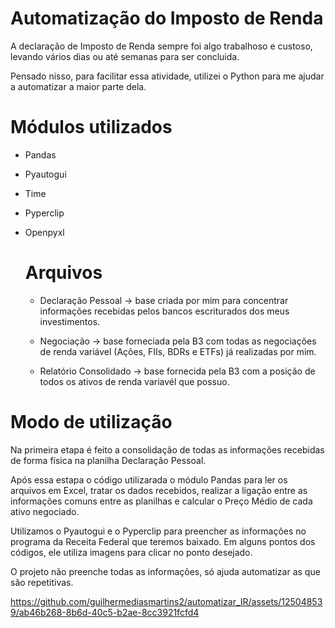 # Automatização do Imposto de Renda

A declaração de Imposto de Renda sempre foi algo trabalhoso e custoso, levando vários dias ou até semanas para ser concluida.

Pensado nisso, para facilitar essa atividade, utilizei o Python para me ajudar a automatizar a maior parte dela.

# Módulos utilizados

- Pandas

- Pyautogui

- Time

- Pyperclip

- Openpyxl

  # Arquivos

  - Declaração Pessoal -> base criada por mim para concentrar informações recebidas pelos bancos escriturados dos meus investimentos.
 
  - Negociação -> base forneciada pela B3 com todas as negociações de renda variável (Ações, FIIs, BDRs e ETFs) já realizadas por mim.
 
  - Relatório Consolidado -> base fornecida pela B3 com a posição de todos os ativos de renda variavél que possuo.
 
# Modo de utilização

Na primeira etapa é feito a consolidação de todas as informações recebidas de forma física na planilha Declaração Pessoal.

Após essa estapa o código utilizarada o módulo Pandas para ler os arquivos em Excel, tratar os dados recebidos, realizar a ligação entre as informações comuns entre as planilhas e calcular o Preço Médio de cada ativo negociado. 

Utilizamos o Pyautogui e o Pyperclip para preencher as informações no programa da Receita Federal que teremos baixado. Em alguns pontos dos códigos, ele utiliza imagens para clicar no ponto desejado.

O projeto não preenche todas as informações, só ajuda automatizar as que são repetitivas.
 



https://github.com/guilhermediasmartins2/automatizar_IR/assets/125048539/ab46b268-8b6d-40c5-b2ae-8cc3921fcfd4




